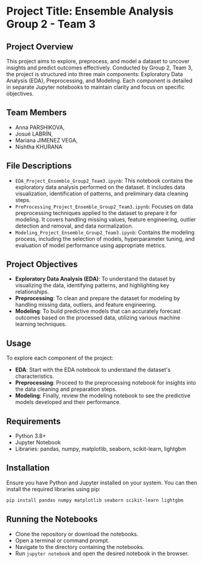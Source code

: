 
# Project Title: Ensemble Analysis Group 2 - Team 3

## Project Overview
This project aims to explore, preprocess, and model a dataset to uncover insights and predict outcomes effectively. Conducted by Group 2, Team 3, the project is structured into three main components: Exploratory Data Analysis (EDA), Preprocessing, and Modeling. Each component is detailed in separate Jupyter notebooks to maintain clarity and focus on specific objectives.

## Team Members
- Anna PARSHIKOVA,  
- Josué LABRÍN, 
- Mariana JIMENEZ VEGA, 
- Nishtha KHURANA

## File Descriptions
- `EDA_Project_Ensemble_Group2_Team3.ipynb`: This notebook contains the exploratory data analysis performed on the dataset. It includes data visualization, identification of patterns, and preliminary data cleaning steps.
- `PreProcessing_Project_Ensemble_Group2_Team3.ipynb`: Focuses on data preprocessing techniques applied to the dataset to prepare it for modeling. It covers handling missing values, feature engineering, outlier detection and removal, and data normalization.
- `Modeling_Project_Ensemble_Group2_Team3.ipynb`: Contains the modeling process, including the selection of models, hyperparameter tuning, and evaluation of model performance using appropriate metrics.

## Project Objectives
- **Exploratory Data Analysis (EDA)**: To understand the dataset by visualizing the data, identifying patterns, and highlighting key relationships.
- **Preprocessing**: To clean and prepare the dataset for modeling by handling missing data, outliers, and feature engineering.
- **Modeling**: To build predictive models that can accurately forecast outcomes based on the processed data, utilizing various machine learning techniques.

## Usage
To explore each component of the project:
- **EDA**: Start with the EDA notebook to understand the dataset's characteristics.
- **Preprocessing**: Proceed to the preprocessing notebook for insights into the data cleaning and preparation steps.
- **Modeling**: Finally, review the modeling notebook to see the predictive models developed and their performance.

## Requirements
- Python 3.8+
- Jupyter Notebook
- Libraries: pandas, numpy, matplotlib, seaborn, scikit-learn, lightgbm

## Installation
Ensure you have Python and Jupyter installed on your system. You can then install the required libraries using pip:
```sh
pip install pandas numpy matplotlib seaborn scikit-learn lightgbm
```

## Running the Notebooks
- Clone the repository or download the notebooks.
- Open a terminal or command prompt.
- Navigate to the directory containing the notebooks.
- Run `jupyter notebook` and open the desired notebook in the browser.

